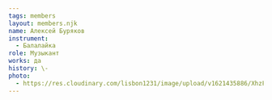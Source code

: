 ```yaml
---
tags: members
layout: members.njk
name: Алексей Буряков
instrument:
  - Балалайка
role: Музыкант
works: да
history: \-
photo:
  - https://res.cloudinary.com/lisbon1231/image/upload/v1621435886/XhzFiJB1G6g_ygnggs.jpg
---
```

